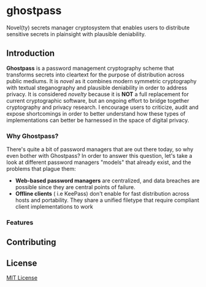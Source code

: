 # ghostpass

Novel(ty) secrets manager cryptosystem that enables users to distribute sensitive secrets in plainsight with plausible deniability.

## Introduction

__Ghostpass__ is a password management cryptography scheme that transforms secrets into cleartext for the purpose of distribution across public mediums. It is _novel_ as it combines modern symmetric cryptography with textual steganography and plausible deniability in order to address privacy. It is considered  _novelty_ because it is __NOT__ a full replacement for current cryptographic software, but an ongoing effort to bridge together cryptography and privacy research. I encourage users to criticize, audit and expose shortcomings in order to better understand how these types of implementations can better be harnessed in the space of digital privacy.

### Why Ghostpass?

There's quite a bit of password managers that are out there today, so why even bother with Ghostpass? In order to answer this question, let's take a look at different password managers "models" that already exist, and the problems that plague them:

* __Web-based password managers__ are centralized, and data breaches are possible since they are central points of failure.
* __Offline clients__ ( i.e KeePass) don't enable for fast distribution across hosts and portability. They share a unified filetype that require compliant client implementations to work

### Features


## Contributing

## License

[MIT License](https://codemuch.tech/license.txt)
